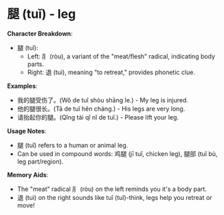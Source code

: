 # **腿 (tuǐ) - leg**

**Character Breakdown**:  
- 腿 (tuǐ):
  - Left: ⺼ (ròu), a variant of the "meat/flesh" radical, indicating body parts.
  - Right: 退 (tuì), meaning "to retreat," provides phonetic clue.

**Examples**:  
- 我的腿受伤了。(Wǒ de tuǐ shòu shāng le.) - My leg is injured.  
- 他的腿很长。(Tā de tuǐ hěn cháng.) - His legs are very long.  
- 请抬起你的腿。(Qǐng tái qǐ nǐ de tuǐ.) - Please lift your leg.

**Usage Notes**:  
- 腿 (tuǐ) refers to a human or animal leg.  
- Can be used in compound words: 鸡腿 (jī tuǐ, chicken leg), 腿部 (tuǐ bù, leg part/region).

**Memory Aids**:  
- The "meat" radical ⺼ (ròu) on the left reminds you it's a body part.  
- 退 (tuì) on the right sounds like tuǐ (tuǐ)-think, legs help you retreat or move!